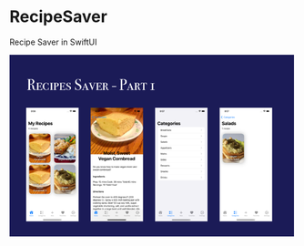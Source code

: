 # RecipeSaver
 Recipe Saver in SwiftUI

<img src="https://raw.githubusercontent.com/xiaoyuanlv/RecipeSaver/main/cover.png" width="500px" height="auto" />
